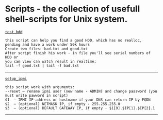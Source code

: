# Scripts - the collection of usefull shell-scripts for Unix system.

[`test_hdd`](https://github.com/kirillmsc/Scripts/blob/master/bash/test_hdd.sh)
```
this script can help you find a good HDD, which has no realloc, pending and have a work under 50k hours
Create two files: bad.txt and good.txt
After script finish his work - in file you'll see serial numbers of HDD or 
you can view can watch result in realtime:
tail -f good.txt | tail -f bad.txt
```
----------
[`setup_ipmi`](https://github.com/kirillmsc/Scripts/blob/master/bash/setup_ipmi.sh)
```
this script work with arguments:
--reset	— rename ipmi user (new name - ADMIN) and change password (you must write pawword in script)
$1	— IPMI IP-address or hostname if your DNS can return IP by FQDN
$2	— (optional) NETMASK IP, if empty - 255.255.255.0
$3	— (optional) DEFAULT GATEWAY IP, if empty - $1[0].$IP[1].$IP[2].1
```
----------